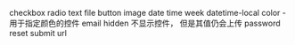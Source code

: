 <!-- input标签的type值列举 -->
checkbox
radio
text
file
button
image
date
time
week
datetime-local
color -用于指定颜色的控件
email
hidden 不显示控件， 但是其值仍会上传
password
reset
submit
url